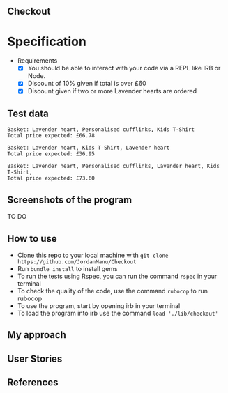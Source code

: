 ## Checkout 

# Specification

* Requirements
  * [X] You should be able to interact with your code via a REPL like IRB or Node. 
  * [X] Discount of 10% given if total is over £60
  * [X] Discount given if two or more Lavender hearts are ordered

## Test data
```
Basket: Lavender heart, Personalised cufflinks, Kids T-Shirt
Total price expected: £66.78

Basket: Lavender heart, Kids T-Shirt, Lavender heart
Total price expected: £36.95

Basket: Lavender heart, Personalised cufflinks, Lavender heart, Kids T-Shirt, 
Total price expected: £73.60
```

## Screenshots of the program

TO DO

## How to use

* Clone this repo to your local machine with ```git clone https://github.com/JordanManu/Checkout```
* Run ```bundle install``` to install gems
* To run the tests using Rspec, you can run the command ```rspec``` in your terminal
* To check the quality of the code, use the command ```rubocop``` to run rubocop
* To use the program, start by opening irb in your terminal
* To load the program into irb use the command ```load './lib/checkout' ```



## My approach


## User Stories



## References

